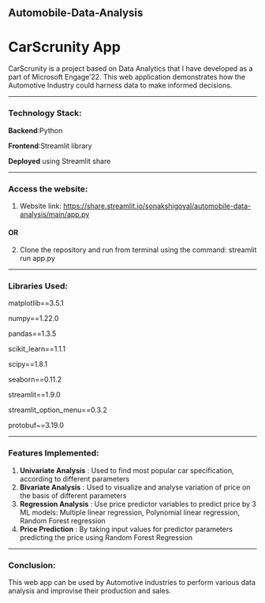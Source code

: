 ## Automobile-Data-Analysis

# CarScrunity App
CarScrunity is a project based on Data Analytics that I have developed as a part of Microsoft Engage’22. This web application demonstrates how the Automotive Industry could harness data to make informed decisions.
_______________________________________________________________________________________________________________________________________________________________________
### Technology Stack:
**Backend**:Python

**Frontend**:Streamlit library

**Deployed** using Streamlit share
_______________________________________________________________________________________________________________________________________________________________________

### Access the website:
1) Website link: https://share.streamlit.io/sonakshigoyal/automobile-data-analysis/main/app.py
#### OR
2) Clone the repository and run from terminal using the command: streamlit run app.py
_______________________________________________________________________________________________________________________________________________________________________
### Libraries Used:
matplotlib==3.5.1

numpy==1.22.0

pandas==1.3.5

scikit_learn==1.1.1

scipy==1.8.1

seaborn==0.11.2

streamlit==1.9.0

streamlit_option_menu==0.3.2

protobuf~=3.19.0
______________________________________________________________________________________________________________________________________________________________________
### Features Implemented:
1) **Univariate Analysis** : Used to find most popular car specification, according to different parameters
2) **Bivariate Analysis** : Used to visualize and analyse variation of price on the basis of different parameters
3) **Regression Analysis** : Use price predictor variables to predict price by 3 ML models: Multiple linear regression, Polynomial linear regression, Random Forest regression
4) **Price Prediction** : By taking input values for predictor parameters predicting the price using Random Forest Regression
_______________________________________________________________________________________________________________________________________________________________________
### Conclusion:
This web app can be used by Automotive industries to perform various data analysis and improvise their production and sales.

